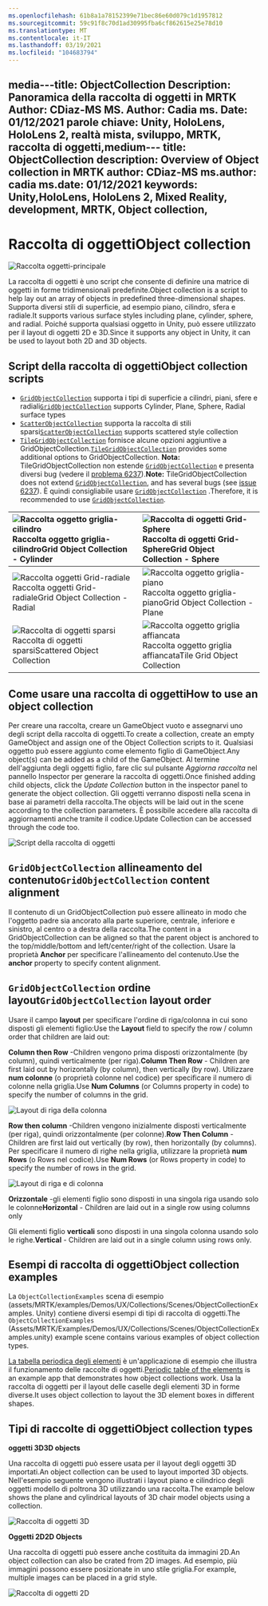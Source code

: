 ```yaml
---
ms.openlocfilehash: 61b8a1a78152399e71bec86e60d079c1d1957812
ms.sourcegitcommit: 59c91f8c70d1ad30995fba6cf862615e25e78d10
ms.translationtype: MT
ms.contentlocale: it-IT
ms.lasthandoff: 03/19/2021
ms.locfileid: "104683794"
---
```

<span data-ttu-id="03dea-101">media---title: ObjectCollection Description: Panoramica della raccolta di oggetti in MRTK Author: CDiaz-MS MS. Author: Cadia ms. Date: 01/12/2021 parole chiave: Unity, HoloLens, HoloLens 2, realtà mista, sviluppo, MRTK, raccolta di oggetti,</span><span class="sxs-lookup"><span data-stu-id="03dea-101">medium--- title: ObjectCollection description: Overview of Object collection in MRTK author: CDiaz-MS ms.author: cadia ms.date: 01/12/2021 keywords: Unity,HoloLens, HoloLens 2, Mixed Reality, development, MRTK, Object collection,</span></span>
---

# <a name="object-collection"></a><span data-ttu-id="03dea-102">Raccolta di oggetti</span><span class="sxs-lookup"><span data-stu-id="03dea-102">Object collection</span></span>

![Raccolta oggetti-principale](../images/object-collection/MRTK_ObjectCollection_Main.jpg)

<span data-ttu-id="03dea-104">La raccolta di oggetti è uno script che consente di definire una matrice di oggetti in forme tridimensionali predefinite.</span><span class="sxs-lookup"><span data-stu-id="03dea-104">Object collection is a script to help lay out an array of objects in predefined three-dimensional shapes.</span></span> <span data-ttu-id="03dea-105">Supporta diversi stili di superficie, ad esempio piano, cilindro, sfera e radiale.</span><span class="sxs-lookup"><span data-stu-id="03dea-105">It supports various surface styles including plane, cylinder, sphere, and radial.</span></span> <span data-ttu-id="03dea-106">Poiché supporta qualsiasi oggetto in Unity, può essere utilizzato per il layout di oggetti 2D e 3D.</span><span class="sxs-lookup"><span data-stu-id="03dea-106">Since it supports any object in Unity, it can be used to layout both 2D and 3D objects.</span></span>

## <a name="object-collection-scripts"></a><span data-ttu-id="03dea-107">Script della raccolta di oggetti</span><span class="sxs-lookup"><span data-stu-id="03dea-107">Object collection scripts</span></span>

- <span data-ttu-id="03dea-108">[`GridObjectCollection`](xref:Microsoft.MixedReality.Toolkit.Utilities.GridObjectCollection) supporta i tipi di superficie a cilindri, piani, sfere e radiali</span><span class="sxs-lookup"><span data-stu-id="03dea-108">[`GridObjectCollection`](xref:Microsoft.MixedReality.Toolkit.Utilities.GridObjectCollection) supports Cylinder, Plane, Sphere, Radial surface types</span></span>
- <span data-ttu-id="03dea-109">[`ScatterObjectCollection`](xref:Microsoft.MixedReality.Toolkit.Utilities.ScatterObjectCollection) supporta la raccolta di stili sparsi</span><span class="sxs-lookup"><span data-stu-id="03dea-109">[`ScatterObjectCollection`](xref:Microsoft.MixedReality.Toolkit.Utilities.ScatterObjectCollection) supports scattered style collection</span></span>  
- <span data-ttu-id="03dea-110">[`TileGridObjectCollection`](xref:Microsoft.MixedReality.Toolkit.Utilities.TileGridObjectCollection) fornisce alcune opzioni aggiuntive a GridObjectCollection.</span><span class="sxs-lookup"><span data-stu-id="03dea-110">[`TileGridObjectCollection`](xref:Microsoft.MixedReality.Toolkit.Utilities.TileGridObjectCollection) provides some additional options to GridObjectCollection.</span></span> <span data-ttu-id="03dea-111">**Nota:** TileGridObjectCollection non estende [`GridObjectCollection`](xref:Microsoft.MixedReality.Toolkit.Utilities.GridObjectCollection) e presenta diversi bug (vedere il [problema 6237](https://github.com/microsoft/MixedRealityToolkit-Unity/issues/6237)).</span><span class="sxs-lookup"><span data-stu-id="03dea-111">**Note:** TileGridObjectCollection does not extend [`GridObjectCollection`](xref:Microsoft.MixedReality.Toolkit.Utilities.GridObjectCollection), and has several bugs (see [issue 6237](https://github.com/microsoft/MixedRealityToolkit-Unity/issues/6237)).</span></span> <span data-ttu-id="03dea-112">È quindi consigliabile usare [`GridObjectCollection`](xref:Microsoft.MixedReality.Toolkit.Utilities.GridObjectCollection) .</span><span class="sxs-lookup"><span data-stu-id="03dea-112">Therefore, it is recommended to use [`GridObjectCollection`](xref:Microsoft.MixedReality.Toolkit.Utilities.GridObjectCollection).</span></span>

|![Raccolta oggetto griglia-cilindro](../images/object-collection/MRTK_ObjectCollectionCylinder.png) <span data-ttu-id="03dea-114">Raccolta oggetto griglia-cilindro</span><span class="sxs-lookup"><span data-stu-id="03dea-114">Grid Object Collection - Cylinder</span></span> | ![Raccolta di oggetti Grid-Sphere](../images/object-collection/MRTK_ObjectCollectionSphere.png) <span data-ttu-id="03dea-116">Raccolta di oggetti Grid-Sphere</span><span class="sxs-lookup"><span data-stu-id="03dea-116">Grid Object Collection - Sphere</span></span> |
|:--- | :--- |
|![Raccolta oggetti Grid-radiale](../images/object-collection/MRTK_ObjectCollectionRadial.png) <span data-ttu-id="03dea-118">Raccolta oggetti Grid-radiale</span><span class="sxs-lookup"><span data-stu-id="03dea-118">Grid Object Collection - Radial</span></span> | ![Raccolta oggetto griglia-piano](../images/object-collection/MRTK_ObjectCollectionPlane.png) <span data-ttu-id="03dea-120">Raccolta oggetto griglia-piano</span><span class="sxs-lookup"><span data-stu-id="03dea-120">Grid Object Collection - Plane</span></span> |
|![Raccolta di oggetti sparsi](../images/object-collection/MRTK_ObjectCollectionScattered.png) <span data-ttu-id="03dea-122">Raccolta di oggetti sparsi</span><span class="sxs-lookup"><span data-stu-id="03dea-122">Scattered Object Collection</span></span> | ![Raccolta oggetto griglia affiancata](../images/object-collection/MRTK_ObjectCollectionTileGrid.png) <span data-ttu-id="03dea-124">Raccolta oggetto griglia affiancata</span><span class="sxs-lookup"><span data-stu-id="03dea-124">Tile Grid Object Collection</span></span> |

## <a name="how-to-use-an-object-collection"></a><span data-ttu-id="03dea-125">Come usare una raccolta di oggetti</span><span class="sxs-lookup"><span data-stu-id="03dea-125">How to use an object collection</span></span>

<span data-ttu-id="03dea-126">Per creare una raccolta, creare un GameObject vuoto e assegnarvi uno degli script della raccolta di oggetti.</span><span class="sxs-lookup"><span data-stu-id="03dea-126">To create a collection, create an empty GameObject and assign one of the Object Collection scripts to it.</span></span> <span data-ttu-id="03dea-127">Qualsiasi oggetto può essere aggiunto come elemento figlio di GameObject.</span><span class="sxs-lookup"><span data-stu-id="03dea-127">Any object(s) can be added as a child of the GameObject.</span></span> <span data-ttu-id="03dea-128">Al termine dell'aggiunta degli oggetti figlio, fare clic sul pulsante *Aggiorna raccolta* nel pannello Inspector per generare la raccolta di oggetti.</span><span class="sxs-lookup"><span data-stu-id="03dea-128">Once finished adding child objects, click the *Update Collection* button in the inspector panel to generate the object collection.</span></span> <span data-ttu-id="03dea-129">Gli oggetti verranno disposti nella scena in base ai parametri della raccolta.</span><span class="sxs-lookup"><span data-stu-id="03dea-129">The objects will be laid out in the scene according to the collection parameters.</span></span> <span data-ttu-id="03dea-130">È possibile accedere alla raccolta di aggiornamenti anche tramite il codice.</span><span class="sxs-lookup"><span data-stu-id="03dea-130">Update Collection can be accessed through the code too.</span></span>

![Script della raccolta di oggetti](../images/object-collection/MRTK_ObjectCollectionScript.png)

## <a name="gridobjectcollection-content-alignment"></a><span data-ttu-id="03dea-132">`GridObjectCollection` allineamento del contenuto</span><span class="sxs-lookup"><span data-stu-id="03dea-132">`GridObjectCollection` content alignment</span></span>

<span data-ttu-id="03dea-133">Il contenuto di un GridObjectCollection può essere allineato in modo che l'oggetto padre sia ancorato alla parte superiore, centrale, inferiore e sinistro, al centro o a destra della raccolta.</span><span class="sxs-lookup"><span data-stu-id="03dea-133">The content in a GridObjectCollection can be aligned so that the parent object is anchored to the top/middle/bottom and left/center/right of the collection.</span></span> <span data-ttu-id="03dea-134">Usare la proprietà **Anchor** per specificare l'allineamento del contenuto.</span><span class="sxs-lookup"><span data-stu-id="03dea-134">Use the **anchor** property to specify content alignment.</span></span>

## <a name="gridobjectcollection-layout-order"></a><span data-ttu-id="03dea-135">`GridObjectCollection` ordine layout</span><span class="sxs-lookup"><span data-stu-id="03dea-135">`GridObjectCollection` layout order</span></span>

<span data-ttu-id="03dea-136">Usare il campo **layout** per specificare l'ordine di riga/colonna in cui sono disposti gli elementi figlio:</span><span class="sxs-lookup"><span data-stu-id="03dea-136">Use the **Layout** field to specify the row / column order that children are laid out:</span></span>

<span data-ttu-id="03dea-137">**Column then Row** -Children vengono prima disposti orizzontalmente (by column), quindi verticalmente (per riga).</span><span class="sxs-lookup"><span data-stu-id="03dea-137">**Column Then Row** - Children are first laid out by horizontally (by column), then vertically (by row).</span></span> <span data-ttu-id="03dea-138">Utilizzare **num colonne** (o proprietà colonne nel codice) per specificare il numero di colonne nella griglia.</span><span class="sxs-lookup"><span data-stu-id="03dea-138">Use **Num Columns** (or Columns property in code) to specify the number of columns in the grid.</span></span>

![Layout di riga della colonna](../images/object-collection/MRTK_ColumnThenRow.png)

<span data-ttu-id="03dea-140">**Row then column** -Children vengono inizialmente disposti verticalmente (per riga), quindi orizzontalmente (per colonne).</span><span class="sxs-lookup"><span data-stu-id="03dea-140">**Row Then Column** - Children are first laid out vertically (by row), then horizontally (by columns).</span></span> <span data-ttu-id="03dea-141">Per specificare il numero di righe nella griglia, utilizzare la proprietà **num Rows** (o Rows nel codice).</span><span class="sxs-lookup"><span data-stu-id="03dea-141">Use **Num Rows** (or Rows property in code) to specify the number of rows in the grid.</span></span>

![Layout di riga e di colonna](../images/object-collection/MRTK_RowThenColumn.png)

<span data-ttu-id="03dea-143">**Orizzontale** -gli elementi figlio sono disposti in una singola riga usando solo le colonne</span><span class="sxs-lookup"><span data-stu-id="03dea-143">**Horizontal** - Children are laid out in a single row using columns only</span></span>

<span data-ttu-id="03dea-144">Gli elementi figlio **verticali** sono disposti in una singola colonna usando solo le righe.</span><span class="sxs-lookup"><span data-stu-id="03dea-144">**Vertical** - Children are laid out in a single column using rows only.</span></span>

## <a name="object-collection-examples"></a><span data-ttu-id="03dea-145">Esempi di raccolta di oggetti</span><span class="sxs-lookup"><span data-stu-id="03dea-145">Object collection examples</span></span>

<span data-ttu-id="03dea-146">La `ObjectCollectionExamples` scena di esempio (assets/MRTK/examples/Demos/UX/Collections/Scenes/ObjectCollectionExamples. Unity) contiene diversi esempi di tipi di raccolta di oggetti.</span><span class="sxs-lookup"><span data-stu-id="03dea-146">The `ObjectCollectionExamples` (Assets/MRTK/Examples/Demos/UX/Collections/Scenes/ObjectCollectionExamples.unity) example scene contains various examples of object collection types.</span></span>

<span data-ttu-id="03dea-147">[La tabella periodica degli elementi](https://github.com/Microsoft/MRDesignLabs_Unity_PeriodicTable) è un'applicazione di esempio che illustra il funzionamento delle raccolte di oggetti.</span><span class="sxs-lookup"><span data-stu-id="03dea-147">[Periodic table of the elements](https://github.com/Microsoft/MRDesignLabs_Unity_PeriodicTable) is an example app that demonstrates how object collections work.</span></span> <span data-ttu-id="03dea-148">Usa la raccolta di oggetti per il layout delle caselle degli elementi 3D in forme diverse.</span><span class="sxs-lookup"><span data-stu-id="03dea-148">It uses object collection to layout the 3D element boxes in different shapes.</span></span>

## <a name="object-collection-types"></a><span data-ttu-id="03dea-149">Tipi di raccolte di oggetti</span><span class="sxs-lookup"><span data-stu-id="03dea-149">Object collection types</span></span>

<span data-ttu-id="03dea-150">**oggetti 3D**</span><span class="sxs-lookup"><span data-stu-id="03dea-150">**3D objects**</span></span>

<span data-ttu-id="03dea-151">Una raccolta di oggetti può essere usata per il layout degli oggetti 3D importati.</span><span class="sxs-lookup"><span data-stu-id="03dea-151">An object collection can be used to layout imported 3D objects.</span></span> <span data-ttu-id="03dea-152">Nell'esempio seguente vengono illustrati i layout piano e cilindrico degli oggetti modello di poltrona 3D utilizzando una raccolta.</span><span class="sxs-lookup"><span data-stu-id="03dea-152">The example below shows the plane and cylindrical layouts of 3D chair model objects using a collection.</span></span>

![Raccolta di oggetti 3D](../images/object-collection/MRTK_ObjectCollection_3DObjects.jpg)

<span data-ttu-id="03dea-154">**Oggetti 2D**</span><span class="sxs-lookup"><span data-stu-id="03dea-154">**2D Objects**</span></span>

<span data-ttu-id="03dea-155">Una raccolta di oggetti può essere anche costituita da immagini 2D.</span><span class="sxs-lookup"><span data-stu-id="03dea-155">An object collection can also be crated from 2D images.</span></span> <span data-ttu-id="03dea-156">Ad esempio, più immagini possono essere posizionate in uno stile griglia.</span><span class="sxs-lookup"><span data-stu-id="03dea-156">For example, multiple images can be placed in a grid style.</span></span>

![Raccolta di oggetti 2D](../images/object-collection/MRTK_ObjectCollection_Layout_2DImages.jpg)
